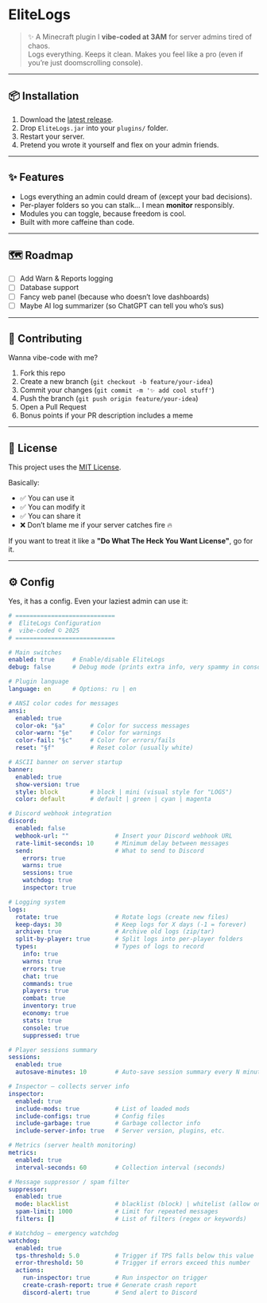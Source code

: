 # EliteLogs

> ✨ A Minecraft plugin I **vibe-coded at 3AM** for server admins tired of chaos.  
> Logs everything. Keeps it clean. Makes you feel like a pro (even if you’re just doomscrolling console).

---

## 📦 Installation
1. Download the [latest release](https://github.com/SsilensioCrafter/EliteLogs/releases).
2. Drop `EliteLogs.jar` into your `plugins/` folder.
3. Restart your server.
4. Pretend you wrote it yourself and flex on your admin friends.

---

## ✨ Features
- Logs everything an admin could dream of (except your bad decisions).
- Per-player folders so you can stalk… I mean **monitor** responsibly.
- Modules you can toggle, because freedom is cool.
- Built with more caffeine than code.

---

## 🗺️ Roadmap
- [ ] Add Warn & Reports logging  
- [ ] Database support  
- [ ] Fancy web panel (because who doesn’t love dashboards)  
- [ ] Maybe AI log summarizer (so ChatGPT can tell you who’s sus)  

---

## 🤝 Contributing
Wanna vibe-code with me?  

1. Fork this repo  
2. Create a new branch (`git checkout -b feature/your-idea`)  
3. Commit your changes (`git commit -m '✨ add cool stuff'`)  
4. Push the branch (`git push origin feature/your-idea`)  
5. Open a Pull Request  
6. Bonus points if your PR description includes a meme  

---

## 📜 License
This project uses the [MIT License](LICENSE).  

Basically:  

- ✅ You can use it  
- ✅ You can modify it  
- ✅ You can share it  
- ❌ Don’t blame me if your server catches fire 🔥  

If you want to treat it like a **"Do What The Heck You Want License"**, go for it.  

---

## ⚙️ Config
Yes, it has a config. Even your laziest admin can use it:

```yaml
# ============================
#  EliteLogs Configuration
#  vibe-coded © 2025
# ============================

# Main switches
enabled: true     # Enable/disable EliteLogs
debug: false      # Debug mode (prints extra info, very spammy in console)

# Plugin language
language: en      # Options: ru | en

# ANSI color codes for messages
ansi:
  enabled: true
  color-ok: "§a"       # Color for success messages
  color-warn: "§e"     # Color for warnings
  color-fail: "§c"     # Color for errors/fails
  reset: "§f"          # Reset color (usually white)

# ASCII banner on server startup
banner:
  enabled: true
  show-version: true
  style: block         # block | mini (visual style for "LOGS")
  color: default       # default | green | cyan | magenta

# Discord webhook integration
discord:
  enabled: false
  webhook-url: ""             # Insert your Discord webhook URL
  rate-limit-seconds: 10      # Minimum delay between messages
  send:                       # What to send to Discord
    errors: true
    warns: true
    sessions: true
    watchdog: true
    inspector: true

# Logging system
logs:
  rotate: true                # Rotate logs (create new files)
  keep-days: 30               # Keep logs for X days (-1 = forever)
  archive: true               # Archive old logs (zip/tar)
  split-by-player: true       # Split logs into per-player folders
  types:                      # Types of logs to record
    info: true
    warns: true
    errors: true
    chat: true
    commands: true
    players: true
    combat: true
    inventory: true
    economy: true
    stats: true
    console: true
    suppressed: true

# Player sessions summary
sessions:
  enabled: true
  autosave-minutes: 10        # Auto-save session summary every N minutes

# Inspector — collects server info
inspector:
  enabled: true
  include-mods: true          # List of loaded mods
  include-configs: true       # Config files
  include-garbage: true       # Garbage collector info
  include-server-info: true   # Server version, plugins, etc.

# Metrics (server health monitoring)
metrics:
  enabled: true
  interval-seconds: 60        # Collection interval (seconds)

# Message suppressor / spam filter
suppressor:
  enabled: true
  mode: blacklist             # blacklist (block) | whitelist (allow only these)
  spam-limit: 1000            # Limit for repeated messages
  filters: []                 # List of filters (regex or keywords)

# Watchdog — emergency watchdog
watchdog:
  enabled: true
  tps-threshold: 5.0          # Trigger if TPS falls below this value
  error-threshold: 50         # Trigger if errors exceed this number
  actions:
    run-inspector: true       # Run inspector on trigger
    create-crash-report: true # Generate crash report
    discord-alert: true       # Send alert to Discord
